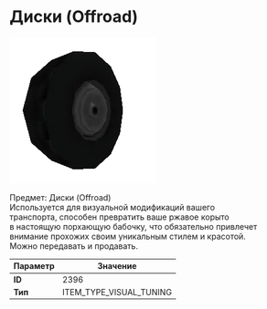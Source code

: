 # Диски (Offroad)

![Item Image](../img/2396.webp?raw=true)

Предмет: Диски (Offroad)<br>Используется для визуальной модификаций вашего<br>транспорта, способен превратить ваше ржавое корыто<br>в настоящую порхающую бабочку, что обязательно привлечет<br>внимание прохожих своим уникальным стилем и красотой.<br>Можно передавать и продавать.


| Параметр | Значение |
|----------|----------|
| **ID** | 2396 |
| **Тип** | ITEM_TYPE_VISUAL_TUNING |

